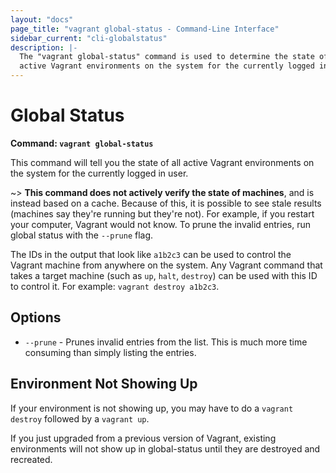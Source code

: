 ```yaml
---
layout: "docs"
page_title: "vagrant global-status - Command-Line Interface"
sidebar_current: "cli-globalstatus"
description: |-
  The "vagrant global-status" command is used to determine the state of all
  active Vagrant environments on the system for the currently logged in user.
---
```


# Global Status

**Command: `vagrant global-status`**

This command will tell you the state of all active Vagrant environments
on the system for the currently logged in user.

~> **This command does not actively verify the state of machines**,
and is instead based on a cache. Because of this, it is possible to see
stale results (machines say they're running but they're not). For example,
if you restart your computer, Vagrant would not know. To prune the invalid
entries, run global status with the `--prune` flag.

The IDs in the output that look like `a1b2c3` can be used to control
the Vagrant machine from anywhere on the system. Any Vagrant command
that takes a target machine (such as `up`, `halt`, `destroy`) can be
used with this ID to control it. For example: `vagrant destroy a1b2c3`.

## Options

* `--prune` - Prunes invalid entries from the list. This is much more time
  consuming than simply listing the entries.

## Environment Not Showing Up

If your environment is not showing up, you may have to do a `vagrant destroy`
followed by a `vagrant up`.

If you just upgraded from a previous version of Vagrant, existing environments
will not show up in global-status until they are destroyed and recreated.
